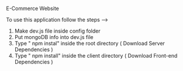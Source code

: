 E-Commerce Website         
             
To use this application follow the steps -->                                                                                                                                       
1. Make dev.js file inside config folder                                                             
2. Put mongoDB info into dev.js file                              
3. Type  " npm instal" inside the root directory  ( Download Server Dependencies ) 
4. Type " npm install" inside the client directory ( Download Front-end Dependencies ) 
                                                                   
                                                                                                                                                                                                                                                          
                                                                                                                                                                               
                                                                                                                                                                                                                                          
                                                              
                                                                                                                                                                                                                                           
                                                  
                                                   
                 
                                       
             
